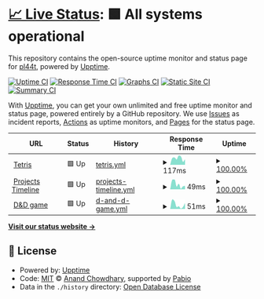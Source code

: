 # [📈 Live Status](https://pl44t.github.io/pl44t-upptime): <!--live status--> **🟩 All systems operational**

This repository contains the open-source uptime monitor and status page for [pl44t](https://pl44t.github.io/pl44t-upptime), powered by [Upptime](https://github.com/upptime/upptime).

[![Uptime CI](https://github.com/pl44t/pl44t-upptime/workflows/Uptime%20CI/badge.svg)](https://github.com/pl44t/pl44t-upptime/actions?query=workflow%3A%22Uptime+CI%22)
[![Response Time CI](https://github.com/pl44t/pl44t-upptime/workflows/Response%20Time%20CI/badge.svg)](https://github.com/pl44t/pl44t-upptime/actions?query=workflow%3A%22Response+Time+CI%22)
[![Graphs CI](https://github.com/pl44t/pl44t-upptime/workflows/Graphs%20CI/badge.svg)](https://github.com/pl44t/pl44t-upptime/actions?query=workflow%3A%22Graphs+CI%22)
[![Static Site CI](https://github.com/pl44t/pl44t-upptime/workflows/Static%20Site%20CI/badge.svg)](https://github.com/pl44t/pl44t-upptime/actions?query=workflow%3A%22Static+Site+CI%22)
[![Summary CI](https://github.com/pl44t/pl44t-upptime/workflows/Summary%20CI/badge.svg)](https://github.com/pl44t/pl44t-upptime/actions?query=workflow%3A%22Summary+CI%22)

With [Upptime](https://upptime.js.org), you can get your own unlimited and free uptime monitor and status page, powered entirely by a GitHub repository. We use [Issues](https://github.com/pl44t/pl44t-upptime/issues) as incident reports, [Actions](https://github.com/pl44t/pl44t-upptime/actions) as uptime monitors, and [Pages](https://pl44t.github.io/pl44t-upptime) for the status page.

<!--start: status pages-->
<!-- This summary is generated by Upptime (https://github.com/upptime/upptime) -->
<!-- Do not edit this manually, your changes will be overwritten -->
<!-- prettier-ignore -->
| URL | Status | History | Response Time | Uptime |
| --- | ------ | ------- | ------------- | ------ |
| <img alt="" src="https://icons.duckduckgo.com/ip3/pl44t.github.io.ico" height="13"> [Tetris](https://pl44t.github.io/Tetris/) | 🟩 Up | [tetris.yml](https://github.com/pl44t/pl44t-upptime/commits/HEAD/history/tetris.yml) | <details><summary><img alt="Response time graph" src="./graphs/tetris/response-time-week.png" height="20"> 117ms</summary><br><a href="https://pl44t.github.io/pl44t-upptime/history/tetris"><img alt="Response time 79" src="https://img.shields.io/endpoint?url=https%3A%2F%2Fraw.githubusercontent.com%2Fpl44t%2Fpl44t-upptime%2FHEAD%2Fapi%2Ftetris%2Fresponse-time.json"></a><br><a href="https://pl44t.github.io/pl44t-upptime/history/tetris"><img alt="24-hour response time 97" src="https://img.shields.io/endpoint?url=https%3A%2F%2Fraw.githubusercontent.com%2Fpl44t%2Fpl44t-upptime%2FHEAD%2Fapi%2Ftetris%2Fresponse-time-day.json"></a><br><a href="https://pl44t.github.io/pl44t-upptime/history/tetris"><img alt="7-day response time 117" src="https://img.shields.io/endpoint?url=https%3A%2F%2Fraw.githubusercontent.com%2Fpl44t%2Fpl44t-upptime%2FHEAD%2Fapi%2Ftetris%2Fresponse-time-week.json"></a><br><a href="https://pl44t.github.io/pl44t-upptime/history/tetris"><img alt="30-day response time 113" src="https://img.shields.io/endpoint?url=https%3A%2F%2Fraw.githubusercontent.com%2Fpl44t%2Fpl44t-upptime%2FHEAD%2Fapi%2Ftetris%2Fresponse-time-month.json"></a><br><a href="https://pl44t.github.io/pl44t-upptime/history/tetris"><img alt="1-year response time 79" src="https://img.shields.io/endpoint?url=https%3A%2F%2Fraw.githubusercontent.com%2Fpl44t%2Fpl44t-upptime%2FHEAD%2Fapi%2Ftetris%2Fresponse-time-year.json"></a></details> | <details><summary><a href="https://pl44t.github.io/pl44t-upptime/history/tetris">100.00%</a></summary><a href="https://pl44t.github.io/pl44t-upptime/history/tetris"><img alt="All-time uptime 100.00%" src="https://img.shields.io/endpoint?url=https%3A%2F%2Fraw.githubusercontent.com%2Fpl44t%2Fpl44t-upptime%2FHEAD%2Fapi%2Ftetris%2Fuptime.json"></a><br><a href="https://pl44t.github.io/pl44t-upptime/history/tetris"><img alt="24-hour uptime 100.00%" src="https://img.shields.io/endpoint?url=https%3A%2F%2Fraw.githubusercontent.com%2Fpl44t%2Fpl44t-upptime%2FHEAD%2Fapi%2Ftetris%2Fuptime-day.json"></a><br><a href="https://pl44t.github.io/pl44t-upptime/history/tetris"><img alt="7-day uptime 100.00%" src="https://img.shields.io/endpoint?url=https%3A%2F%2Fraw.githubusercontent.com%2Fpl44t%2Fpl44t-upptime%2FHEAD%2Fapi%2Ftetris%2Fuptime-week.json"></a><br><a href="https://pl44t.github.io/pl44t-upptime/history/tetris"><img alt="30-day uptime 100.00%" src="https://img.shields.io/endpoint?url=https%3A%2F%2Fraw.githubusercontent.com%2Fpl44t%2Fpl44t-upptime%2FHEAD%2Fapi%2Ftetris%2Fuptime-month.json"></a><br><a href="https://pl44t.github.io/pl44t-upptime/history/tetris"><img alt="1-year uptime 100.00%" src="https://img.shields.io/endpoint?url=https%3A%2F%2Fraw.githubusercontent.com%2Fpl44t%2Fpl44t-upptime%2FHEAD%2Fapi%2Ftetris%2Fuptime-year.json"></a></details>
| <img alt="" src="https://icons.duckduckgo.com/ip3/pl44t.github.io.ico" height="13"> [Projects Timeline](https://pl44t.github.io/projects-timeline/) | 🟩 Up | [projects-timeline.yml](https://github.com/pl44t/pl44t-upptime/commits/HEAD/history/projects-timeline.yml) | <details><summary><img alt="Response time graph" src="./graphs/projects-timeline/response-time-week.png" height="20"> 49ms</summary><br><a href="https://pl44t.github.io/pl44t-upptime/history/projects-timeline"><img alt="Response time 49" src="https://img.shields.io/endpoint?url=https%3A%2F%2Fraw.githubusercontent.com%2Fpl44t%2Fpl44t-upptime%2FHEAD%2Fapi%2Fprojects-timeline%2Fresponse-time.json"></a><br><a href="https://pl44t.github.io/pl44t-upptime/history/projects-timeline"><img alt="24-hour response time 34" src="https://img.shields.io/endpoint?url=https%3A%2F%2Fraw.githubusercontent.com%2Fpl44t%2Fpl44t-upptime%2FHEAD%2Fapi%2Fprojects-timeline%2Fresponse-time-day.json"></a><br><a href="https://pl44t.github.io/pl44t-upptime/history/projects-timeline"><img alt="7-day response time 49" src="https://img.shields.io/endpoint?url=https%3A%2F%2Fraw.githubusercontent.com%2Fpl44t%2Fpl44t-upptime%2FHEAD%2Fapi%2Fprojects-timeline%2Fresponse-time-week.json"></a><br><a href="https://pl44t.github.io/pl44t-upptime/history/projects-timeline"><img alt="30-day response time 59" src="https://img.shields.io/endpoint?url=https%3A%2F%2Fraw.githubusercontent.com%2Fpl44t%2Fpl44t-upptime%2FHEAD%2Fapi%2Fprojects-timeline%2Fresponse-time-month.json"></a><br><a href="https://pl44t.github.io/pl44t-upptime/history/projects-timeline"><img alt="1-year response time 49" src="https://img.shields.io/endpoint?url=https%3A%2F%2Fraw.githubusercontent.com%2Fpl44t%2Fpl44t-upptime%2FHEAD%2Fapi%2Fprojects-timeline%2Fresponse-time-year.json"></a></details> | <details><summary><a href="https://pl44t.github.io/pl44t-upptime/history/projects-timeline">100.00%</a></summary><a href="https://pl44t.github.io/pl44t-upptime/history/projects-timeline"><img alt="All-time uptime 100.00%" src="https://img.shields.io/endpoint?url=https%3A%2F%2Fraw.githubusercontent.com%2Fpl44t%2Fpl44t-upptime%2FHEAD%2Fapi%2Fprojects-timeline%2Fuptime.json"></a><br><a href="https://pl44t.github.io/pl44t-upptime/history/projects-timeline"><img alt="24-hour uptime 100.00%" src="https://img.shields.io/endpoint?url=https%3A%2F%2Fraw.githubusercontent.com%2Fpl44t%2Fpl44t-upptime%2FHEAD%2Fapi%2Fprojects-timeline%2Fuptime-day.json"></a><br><a href="https://pl44t.github.io/pl44t-upptime/history/projects-timeline"><img alt="7-day uptime 100.00%" src="https://img.shields.io/endpoint?url=https%3A%2F%2Fraw.githubusercontent.com%2Fpl44t%2Fpl44t-upptime%2FHEAD%2Fapi%2Fprojects-timeline%2Fuptime-week.json"></a><br><a href="https://pl44t.github.io/pl44t-upptime/history/projects-timeline"><img alt="30-day uptime 100.00%" src="https://img.shields.io/endpoint?url=https%3A%2F%2Fraw.githubusercontent.com%2Fpl44t%2Fpl44t-upptime%2FHEAD%2Fapi%2Fprojects-timeline%2Fuptime-month.json"></a><br><a href="https://pl44t.github.io/pl44t-upptime/history/projects-timeline"><img alt="1-year uptime 100.00%" src="https://img.shields.io/endpoint?url=https%3A%2F%2Fraw.githubusercontent.com%2Fpl44t%2Fpl44t-upptime%2FHEAD%2Fapi%2Fprojects-timeline%2Fuptime-year.json"></a></details>
| <img alt="" src="https://icons.duckduckgo.com/ip3/pl44t.github.io.ico" height="13"> [D&D game](https://pl44t.github.io/browser-d-d-game/) | 🟩 Up | [d-and-d-game.yml](https://github.com/pl44t/pl44t-upptime/commits/HEAD/history/d-and-d-game.yml) | <details><summary><img alt="Response time graph" src="./graphs/d-and-d-game/response-time-week.png" height="20"> 51ms</summary><br><a href="https://pl44t.github.io/pl44t-upptime/history/d-and-d-game"><img alt="Response time 48" src="https://img.shields.io/endpoint?url=https%3A%2F%2Fraw.githubusercontent.com%2Fpl44t%2Fpl44t-upptime%2FHEAD%2Fapi%2Fd-and-d-game%2Fresponse-time.json"></a><br><a href="https://pl44t.github.io/pl44t-upptime/history/d-and-d-game"><img alt="24-hour response time 70" src="https://img.shields.io/endpoint?url=https%3A%2F%2Fraw.githubusercontent.com%2Fpl44t%2Fpl44t-upptime%2FHEAD%2Fapi%2Fd-and-d-game%2Fresponse-time-day.json"></a><br><a href="https://pl44t.github.io/pl44t-upptime/history/d-and-d-game"><img alt="7-day response time 51" src="https://img.shields.io/endpoint?url=https%3A%2F%2Fraw.githubusercontent.com%2Fpl44t%2Fpl44t-upptime%2FHEAD%2Fapi%2Fd-and-d-game%2Fresponse-time-week.json"></a><br><a href="https://pl44t.github.io/pl44t-upptime/history/d-and-d-game"><img alt="30-day response time 60" src="https://img.shields.io/endpoint?url=https%3A%2F%2Fraw.githubusercontent.com%2Fpl44t%2Fpl44t-upptime%2FHEAD%2Fapi%2Fd-and-d-game%2Fresponse-time-month.json"></a><br><a href="https://pl44t.github.io/pl44t-upptime/history/d-and-d-game"><img alt="1-year response time 48" src="https://img.shields.io/endpoint?url=https%3A%2F%2Fraw.githubusercontent.com%2Fpl44t%2Fpl44t-upptime%2FHEAD%2Fapi%2Fd-and-d-game%2Fresponse-time-year.json"></a></details> | <details><summary><a href="https://pl44t.github.io/pl44t-upptime/history/d-and-d-game">100.00%</a></summary><a href="https://pl44t.github.io/pl44t-upptime/history/d-and-d-game"><img alt="All-time uptime 100.00%" src="https://img.shields.io/endpoint?url=https%3A%2F%2Fraw.githubusercontent.com%2Fpl44t%2Fpl44t-upptime%2FHEAD%2Fapi%2Fd-and-d-game%2Fuptime.json"></a><br><a href="https://pl44t.github.io/pl44t-upptime/history/d-and-d-game"><img alt="24-hour uptime 100.00%" src="https://img.shields.io/endpoint?url=https%3A%2F%2Fraw.githubusercontent.com%2Fpl44t%2Fpl44t-upptime%2FHEAD%2Fapi%2Fd-and-d-game%2Fuptime-day.json"></a><br><a href="https://pl44t.github.io/pl44t-upptime/history/d-and-d-game"><img alt="7-day uptime 100.00%" src="https://img.shields.io/endpoint?url=https%3A%2F%2Fraw.githubusercontent.com%2Fpl44t%2Fpl44t-upptime%2FHEAD%2Fapi%2Fd-and-d-game%2Fuptime-week.json"></a><br><a href="https://pl44t.github.io/pl44t-upptime/history/d-and-d-game"><img alt="30-day uptime 100.00%" src="https://img.shields.io/endpoint?url=https%3A%2F%2Fraw.githubusercontent.com%2Fpl44t%2Fpl44t-upptime%2FHEAD%2Fapi%2Fd-and-d-game%2Fuptime-month.json"></a><br><a href="https://pl44t.github.io/pl44t-upptime/history/d-and-d-game"><img alt="1-year uptime 100.00%" src="https://img.shields.io/endpoint?url=https%3A%2F%2Fraw.githubusercontent.com%2Fpl44t%2Fpl44t-upptime%2FHEAD%2Fapi%2Fd-and-d-game%2Fuptime-year.json"></a></details>

<!--end: status pages-->

[**Visit our status website →**](https://pl44t.github.io/pl44t-upptime)

## 📄 License

- Powered by: [Upptime](https://github.com/upptime/upptime)
- Code: [MIT](./LICENSE) © [Anand Chowdhary](https://anandchowdhary.com), supported by [Pabio](https://pabio.com)
- Data in the `./history` directory: [Open Database License](https://opendatacommons.org/licenses/odbl/1-0/)
